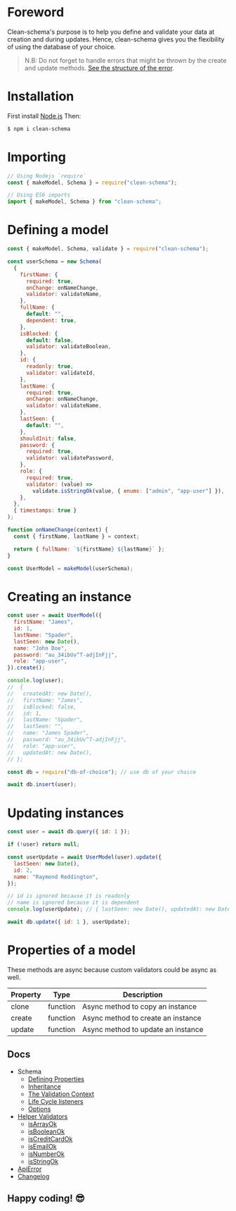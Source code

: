 # Foreword

Clean-schema's purpose is to help you define and validate your data at creation and during updates. Hence, clean-schema gives you the flexibility of using the database of your choice.

> N.B: Do not forget to handle errors that might be thrown by the create and update methods. [See the structure of the error](./docs/api-error.md#structure-of-apierror).

# Installation

First install [Node.js](http://nodejs.org/) Then:

```bash
$ npm i clean-schema
```

# Importing

```js
// Using Nodejs `require`
const { makeModel, Schema } = require("clean-schema");

// Using ES6 imports
import { makeModel, Schema } from "clean-schema";
```

# Defining a model

```js
const { makeModel, Schema, validate } = require("clean-schema");

const userSchema = new Schema(
  {
    firstName: {
      required: true,
      onChange: onNameChange,
      validator: validateName,
    },
    fullName: {
      default: "",
      dependent: true,
    },
    isBlocked: {
      default: false,
      validator: validateBoolean,
    },
    id: {
      readonly: true,
      validator: validateId,
    },
    lastName: {
      required: true,
      onChange: onNameChange,
      validator: validateName,
    },
    lastSeen: {
      default: "",
    },
    shouldInit: false,
    password: {
      required: true,
      validator: validatePassword,
    },
    role: {
      required: true,
      validator: (value) =>
        validate.isStringOk(value, { enums: ["admin", "app-user"] }),
    },
  },
  { timestamps: true }
);

function onNameChange(context) {
  const { firstName, lastName } = context;

  return { fullName: `${firstName} ${lastName}` };
}

const UserModel = makeModel(userSchema);
```

# Creating an instance

```js
const user = await UserModel({
  firstName: "James",
  id: 1,
  lastName: "Spader",
  lastSeen: new Date(),
  name: "John Doe",
  password: "au_34ibUv^T-adjInFjj",
  role: "app-user",
}).create();

console.log(user);
//  {
//   createdAt: new Date(),
//   firstName: "James",
//   isBlocked: false,
//   id: 1,
//   lastName: "Spader",
//   lastSeen: "",
//   name: "James Spader",
//   password: "au_34ibUv^T-adjInFjj",
//   role: "app-user",
//   updatedAt: new Date(),
// };

const db = require("db-of-choice"); // use db of your choice

await db.insert(user);
```

# Updating instances

```js
const user = await db.query({ id: 1 });

if (!user) return null;

const userUpdate = await UserModel(user).update({
  lastSeen: new Date(),
  id: 2,
  name: "Raymond Reddington",
});

// id is ignored because it is readonly
// name is ignored because it is dependent
console.log(userUpdate); // { lastSeen: new Date(), updatedAt: new Date() }

await db.update({ id: 1 }, userUpdate);
```

# Properties of a model

These methods are async because custom validators could be async as well.

| Property | Type     | Description                        |
| -------- | -------- | ---------------------------------- |
| clone    | function | Async method to copy an instance   |
| create   | function | Async method to create an instance |
| update   | function | Async method to update an instance |

## Docs

- Schema
  - [Defining Properties](./docs/schema/definition.md#defining-a-schema)
  - [Inheritance](./docs/schema/definition.md#inheritance)
  - [The Validation Context](./docs/schema/definition.md#the-validation-context)
  - [Life Cycle listeners](./docs/schema/definition.md#life-cycle-listeners)
  - [Options](./docs/schema/definition.md#options)
- [Helper Validators](./docs/validate/index.md#built-in-validation-helpers)
  - [isArrayOk](./docs/validate/isArrayOk.md)
  - [isBooleanOk](./docs/validate/isBooleanOk.md)
  - [isCreditCardOk](./docs/validate/isCreditCardOk.md)
  - [isEmailOk](./docs/validate/isEmailOk.md)
  - [isNumberOk](./docs/validate/isNumberOk.md)
  - [isStringOk](./docs/validate/isStringOk.md)
- [ApiError](./docs/api-error.md#structure-of-apierror)
- [Changelog](./docs/CHANGELOG.md)

## Happy coding! 😎
